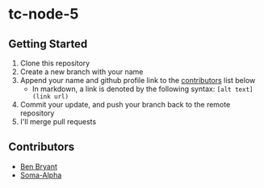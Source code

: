 # tc-node-5

## Getting Started

1. Clone this repository
2. Create a new branch with your name
3. Append your name and github profile link to the [contributors](#contributors) list below
   - In markdown, a link is denoted by the following syntax: `[alt text](link url)`
4. Commit your update, and push your branch back to the remote repository
5. I'll merge pull requests

## Contributors

- [Ben Bryant](https://github.com/Bryantellius)
- [Soma-Alpha](https://github.com/Soma-Alpha)
 